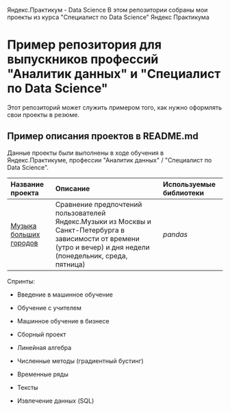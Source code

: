 Яндекс.Практикум - Data Science
В этом репозитории собраны мои проекты из курса "Специалист по Data Science" Яндекс Практикума

# Пример репозитория для выпускников профессий "Аналитик данных" и "Специалист по Data Science"

Этот репозиторий может служить примером того, как нужно оформлять свои проекты в резюме.

## Пример описания проектов в README.md

Данные проекты были выполнены в ходе обучения в Яндекс.Практикуме, профессии "Аналитик данных" / "Специалист по Data Science".

| Название проекта | Описание | Используемые библиотеки | 
| :---------------------- | :---------------------- | :---------------------- |
| [Музыка больших городов](big_cities_music) | Сравнение предпочтений пользователей Яндекс.Музыки из Москвы и Санкт-Петербурга в зависимости от времени (утро и вечер) и дня недели (понедельник, среда, пятница)| *pandas* |


Спринты:

  - Введение в машинное обучение
  
  - Обучение с учителем
  
  - Машинное обучение в бизнесе
  
  - Сборный проект
  
  - Линейная алгебра
  
  - Численные методы (градиентный бустинг)
  
  - Временные ряды
  
  - Тексты
  
  - Извлечение данных (SQL)
